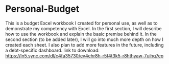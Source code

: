 # Personal-Budget
This is a budget Excel workbook I created for personal use, as well as to demonstrate my competency with Excel. In the first section, I will describe how to use the workbook and explain the basic premise behind it. In the second section (to be added later), I will go into much more depth on how I created each sheet. I also plan to add more features in the future, including a debt-specific dashboard.
link to download: https://ln5.sync.com/dl/c4fa35730/ev4ehr8h-r5f4t3k5-r8hthyaw-7uihq7ep
